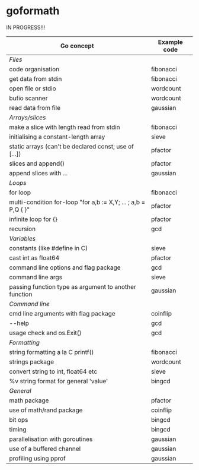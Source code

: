 # goformath

IN PROGRESS!!!

| Go concept | Example code |
|------------|--------------|
| _Files_ ||
| code organisation | fibonacci |
| get data from stdin | fibonacci |
| open file or stdio | wordcount |
| bufio scanner | wordcount |
| read data from file | gaussian |
| _Arrays/slices_ ||
| make a slice  with length read from stdin | fibonacci |
| initialising a constant-length array | sieve |
| static arrays (can't be declared const; use of [...]) | pfactor |
| slices and append() | pfactor |
| append slices with ... | gaussian |
| _Loops_ ||
| for loop | fibonacci |
| multi-condition for-loop "for a,b := X,Y; ... ; a,b = P,Q { }" | pfactor |
| infinite loop for {} | pfactor |
| recursion | gcd |
| _Variables_ ||
| constants (like #define in C) | sieve |
| cast int as float64 | pfactor |
| command line options and flag package | gcd |
| command line args | sieve |
| passing function type as argument to another function | gaussian |
| _Command line_ ||
| cmd line arguments with flag package | coinflip |
| --help | gcd |
| usage check and os.Exit() | gcd |
| _Formatting_ ||
| string formatting a la C printf() | fibonacci |
| strings package | wordcount |
| convert string to int, float64 etc | sieve |
| %v string format for general 'value' | bingcd |
| _General_ ||
| math package | pfactor |
| use of math/rand package | coinflip |
| bit ops | bingcd |
| timing | bingcd |
| parallelisation with goroutines | gaussian |
| use of a buffered channel | gaussian |
| profiling using pprof | gaussian |


